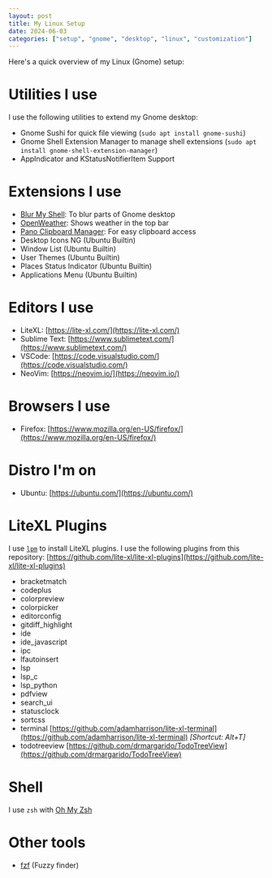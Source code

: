 ```yaml
---
layout: post
title: My Linux Setup
date: 2024-06-03
categories: ["setup", "gnome", "desktop", "linux", "customization"]
---
```


Here's a quick overview of my Linux (Gnome) setup:

# Utilities I use
I use the following utilities to extend my Gnome desktop:
- Gnome Sushi for quick file viewing (`sudo apt install gnome-sushi`)
- Gnome Shell Extension Manager to manage shell extensions (`sudo apt install gnome-shell-extension-manager`)
- AppIndicator and KStatusNotifierItem Support

# Extensions I use
- [Blur My Shell](https://extensions.gnome.org/extension/3193/blur-my-shell/): To blur parts of Gnome desktop
- [OpenWeather](https://extensions.gnome.org/extension/750/openweather/): Shows weather in the top bar
- [Pano Clipboard Manager](https://extensions.gnome.org/extension/5278/pano/): For easy clipboard access
- Desktop Icons NG (Ubuntu Builtin)
- Window List (Ubuntu Builtin)
- User Themes (Ubuntu Builtin)
- Places Status Indicator (Ubuntu Builtin)
- Applications Menu (Ubuntu Builtin)

# Editors I use
- LiteXL: [https://lite-xl.com/](https://lite-xl.com/)
- Sublime Text: [https://www.sublimetext.com/](https://www.sublimetext.com/)
- VSCode: [https://code.visualstudio.com/](https://code.visualstudio.com/)
- NeoVim: [https://neovim.io/](https://neovim.io/)

# Browsers I use
- Firefox: [https://www.mozilla.org/en-US/firefox/](https://www.mozilla.org/en-US/firefox/)

# Distro I'm on
- Ubuntu: [https://ubuntu.com/](https://ubuntu.com/)

# LiteXL Plugins
I use [`lpm`](https://github.com/lite-xl/lite-xl-plugin-manager) to install LiteXL plugins.
I use the following plugins from this repository: [https://github.com/lite-xl/lite-xl-plugins](https://github.com/lite-xl/lite-xl-plugins)
- bracketmatch
- codeplus
- colorpreview
- colorpicker
- editorconfig
- gitdiff_highlight
- ide
- ide_javascript
- ipc
- lfautoinsert
- lsp
- lsp_c
- lsp_python
- pdfview
- search_ui
- statusclock
- sortcss
- terminal [https://github.com/adamharrison/lite-xl-terminal](https://github.com/adamharrison/lite-xl-terminal) _[Shortcut: Alt+T]_
- todotreeview [https://github.com/drmargarido/TodoTreeView](https://github.com/drmargarido/TodoTreeView)

# Shell
I use `zsh` with [Oh My Zsh](https://ohmyz.sh/)

# Other tools
- [fzf](https://github.com/junegunn/fzf) (Fuzzy finder)